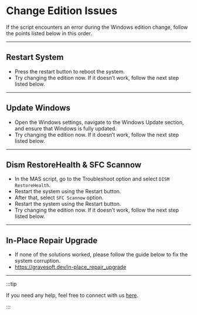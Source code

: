 # Change Edition Issues

If the script encounters an error during the Windows edition change, follow the points listed below in this order.

---

## Restart System

-   Press the restart button to reboot the system.
-	Try changing the edition now. If it doesn’t work, follow the next step listed below.

---

## Update Windows

-	Open the Windows settings, navigate to the Windows Update section, and ensure that Windows is fully updated.
-	Try changing the edition now. If it doesn’t work, follow the next step listed below.

---

## Dism RestoreHealth & SFC Scannow

-	In the MAS script, go to the Troubleshoot option and select `DISM RestoreHealth`.
- 	Restart the system using the Restart button.
-	After that, select `SFC Scannow` option.
-	Restart the system using the Restart button.
-	Try changing the edition now. If it doesn’t work, follow the next step listed below.

---

## In-Place Repair Upgrade

-   If none of the solutions worked, please follow the guide below to fix the system corruption.
-   https://gravesoft.dev/in-place_repair_upgrade

---

:::tip

If you need any help, feel free to connect with us [here](troubleshoot.md).

:::
